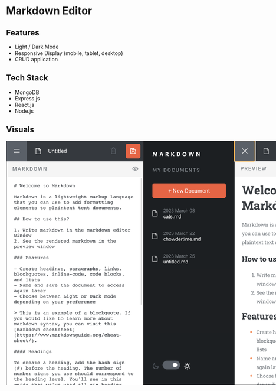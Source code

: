 # Markdown Editor

## Features
- Light / Dark Mode
- Responsive Display (mobile, tablet, desktop)
- CRUD application

## Tech Stack

- MongoDB
- Express.js
- React.js
- Node.js

## Visuals
<div style="display: flex; flex-direction: row; align-content: space-between; width:fit-content; ">
  <img src="frontend/src/shared/images/mobile-view.png" width="373.5" height="661" />
  <img src="frontend/src/shared/images/mobile-sidenavi.png" width="375.5" height="661" />
  <img src="frontend/src/shared/images/desktop-view.png" width="645" height="395" /> 
  <img src="frontend_mentor/markdown-editor/frontend/src/shared/images/desktop-darkmode.png" width="645" height="395" /> 
</div>
